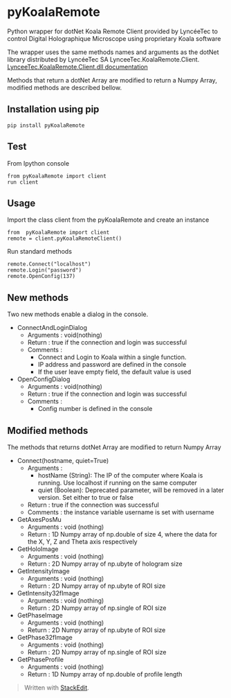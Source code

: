 # pyKoalaRemote
Python wrapper for dotNet Koala Remote Client provided by LyncéeTec to control Digital Holographique Microscope using proprietary Koala software

The wrapper uses the same methods names and arguments as the dotNet library distributed by LyncéeTec SA LynceeTec.KoalaRemote.Client.  [LynceeTec.KoalaRemote.Client.dll documentation](https://github.com/jejmule/pyKoalaRemote/blob/master/Koala%20Remote%20-%20Users%20Manual.pdf)

Methods that return a dotNet Array are modified to return a Numpy Array, modified methods are described bellow.

## Installation using pip

    pip install pyKoalaRemote
 
 ## Test
 From Ipython console

    from pyKoalaRemote import client
    run client
## Usage
Import the class client from the pyKoalaRemote and create an instance

    from  pyKoalaRemote import client
    remote = client.pyKoalaRemoteClient()
 
Run standard methods

    remote.Connect("localhost")
    remote.Login("password")
    remote.OpenConfig(137)

## New methods
Two new methods enable a dialog in the console.

 - ConnectAndLoginDialog
	 - Arguments : void(nothing)
	 - Return : true if the connection and login was successful
	 - Comments : 
		 - Connect and Login to Koala within a single function.
		 - IP address and password are defined in the console
		 - If the user leave empty field, the default value is used
 - OpenConfigDialog
	 - Arguments : void(nothing)
	 - Return : true if the connection and login was successful
	 - Comments : 
		 - Config number is defined in the console

## Modified methods
The methods that returns dotNet Array are modified to return Numpy Array

 - Connect(hostname, quiet=True)
	 - Arguments :
		 - hostName (String): The IP of the computer where Koala is running. Use localhost if running on the same computer
		 - quiet (Boolean): Deprecated parameter, will be removed in a later version. Set either to true or false
	 - Return : true if the connection was successful
	 - Comments : the instance variable username is set with username
 - GetAxesPosMu
	 - Arguments : void (nothing)
	 - Return : 1D Numpy array of np.double of size 4, where the data for the X, Y, Z and Theta axis respectively
 - GetHoloImage
	 - Arguments : void (nothing)
	 - Return : 2D Numpy array of np.ubyte of hologram size
 - GetIntensityImage
	 - Arguments : void (nothing)
	 - Return : 2D Numpy array of np.ubyte of ROI size
 - GetIntensity32fImage
	 - Arguments : void (nothing)
	 - Return : 2D Numpy array of np.single of ROI size
 - GetPhaseImage
	 - Arguments : void (nothing)
	 - Return : 2D Numpy array of np.ubyte of ROI size
 - GetPhase32fImage
	 - Arguments : void (nothing)
	 - Return : 2D Numpy array of np.single of ROI size
 - GetPhaseProfile
	 - Arguments : void (nothing)
	 - Return : 1D Numpy array of np.double of profile length

    
> Written with [StackEdit](https://stackedit.io/).

<!--stackedit_data:
eyJoaXN0b3J5IjpbMTQ0MjQ4ODM4NCwxODczNTQxNTkxLC02Mz
Y1OTIxOTNdfQ==
-->